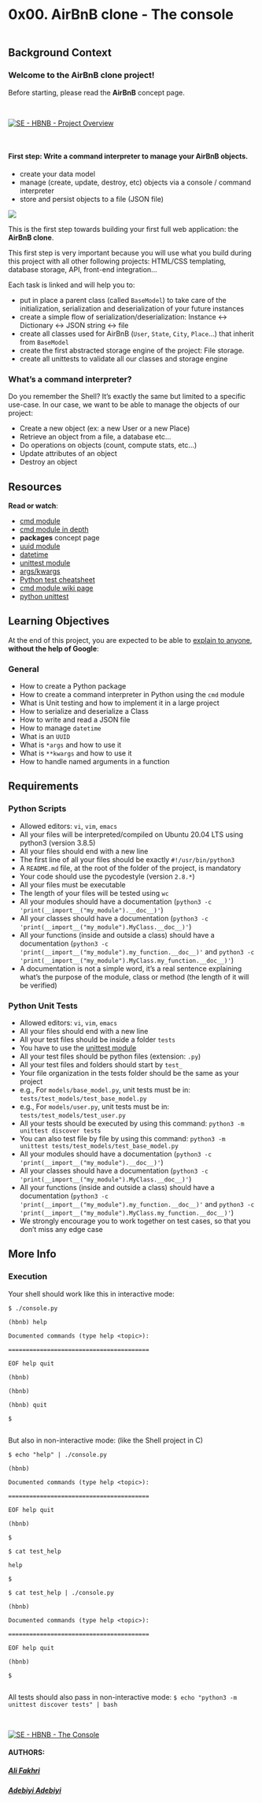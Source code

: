 
# 0x00. AirBnB clone - The console

<div  class="panel-body">

<p><img  src="https://s3.amazonaws.com/alx-intranet.hbtn.io/uploads/medias/2018/6/65f4a1dd9c51265f49d0.png?X-Amz-Algorithm=AWS4-HMAC-SHA256&amp;X-Amz-Credential=AKIARDDGGGOUSBVO6H7D%2F20230207%2Fus-east-1%2Fs3%2Faws4_request&amp;X-Amz-Date=20230207T190050Z&amp;X-Amz-Expires=86400&amp;X-Amz-SignedHeaders=host&amp;X-Amz-Signature=3c97d690d5799e5d196c4a32f2601ddfa3515f2c47ef518f16067afff3233af1"  alt=""  loading="lazy"  style=""></p>

<h2>Background Context</h2>

<h3>Welcome to the AirBnB clone project!</h3>

<p>Before starting, please read the <strong>AirBnB</strong> concept page.</p>

<p><br></p>

[![SE - HBNB - Project Overview](https://i.ytimg.com/vi/XRH_8w1DEGI/hqdefault.jpg)](https://youtu.be/1mAC9x3aixE)

<p><br></p>

<h4>First step: Write a command interpreter to manage your AirBnB objects.</h4>

<ul>
<li>create your data model</li>
<li>manage (create, update, destroy, etc) objects via a console / command interpreter</li>
<li>store and persist objects to a file (JSON file)</li>
</ul>

<img src="./flow_diagram.png" />
  
<p>This is the first step towards building your first full web application: the <strong>AirBnB clone</strong>.

This first step is very important because you will use what you build during this project with all other following projects: HTML/CSS templating, database storage, API, front-end integration… </p>

<p>Each task is linked and will help you to:</p>

<ul>

<li>put in place a parent class (called <code>BaseModel</code>) to take care of the initialization, serialization and deserialization of your future instances</li>

<li>create a simple flow of serialization/deserialization: Instance &lt;-&gt; Dictionary &lt;-&gt; JSON string &lt;-&gt; file</li>

<li>create all classes used for AirBnB (<code>User</code>, <code>State</code>, <code>City</code>, <code>Place</code>…) that inherit from <code>BaseModel</code></li>

<li>create the first abstracted storage engine of the project: File storage. </li>

<li>create all unittests to validate all our classes and storage engine</li>

</ul>

<h3>What’s a command interpreter?</h3>

<p>Do you remember the Shell? It’s exactly the same but limited to a specific use-case. In our case, we want to be able to manage the objects of our project:</p>

<ul>

<li>Create a new object (ex: a new User or a new Place)</li>

<li>Retrieve an object from a file, a database etc…</li>

<li>Do operations on objects (count, compute stats, etc…)</li>

<li>Update attributes of an object</li>

<li>Destroy an object</li>

</ul>

<h2>Resources</h2>

<p><strong>Read or watch</strong>:</p>

<ul>

<li><a  href="/rltoken/8ecCwE6veBmm3Nppw4hz5A"  title="cmd module"  target="_blank">cmd module</a>  </li>

<li><a  href="/rltoken/uEy4RftSdKypoig9NFTvCg"  title="cmd module in depth"  target="_blank">cmd module in depth</a></li>

<li><strong>packages</strong> concept page</li>

<li><a  href="/rltoken/KfL9TqwdI69W6ttG6gTPPQ"  title="uuid module"  target="_blank">uuid module</a>  </li>

<li><a  href="/rltoken/1d8I3jSKgnYAtA1IZfEDpA"  title="datetime"  target="_blank">datetime</a>  </li>

<li><a  href="/rltoken/IlFiMB8UmqBG2CxA0AD3jA"  title="unittest module"  target="_blank">unittest module</a>  </li>

<li><a  href="/rltoken/C_a0EKbtvKdMcwIAuSIZng"  title="args/kwargs"  target="_blank">args/kwargs</a>  </li>

<li><a  href="/rltoken/tgNVrKKzlWgS4dfl3mQklw"  title="Python test cheatsheet"  target="_blank">Python test cheatsheet</a>  </li>

<li><a  href="/rltoken/EvcaH9uTLlauxuw03WnkOQ"  title="cmd module wiki page"  target="_blank">cmd module wiki page</a></li>

<li><a  href="/rltoken/begh14KQA-3ov29KvD_HvA"  title="python unittest"  target="_blank">python unittest</a></li>

</ul>

<h2>Learning Objectives</h2>

<p>At the end of this project, you are expected to be able to <a  href="#"  title="explain to anyone"  target="_blank">explain to anyone</a>, <strong>without the help of Google</strong>:</p>

<h3>General</h3>

<ul>

<li>How to create a Python package</li>

<li>How to create a command interpreter in Python using the <code>cmd</code> module</li>

<li>What is Unit testing and how to implement it in a large project</li>

<li>How to serialize and deserialize a Class</li>

<li>How to write and read a JSON file</li>

<li>How to manage <code>datetime</code></li>

<li>What is an <code>UUID</code></li>

<li>What is <code>*args</code> and how to use it</li>

<li>What is <code>**kwargs</code> and how to use it</li>

<li>How to handle named arguments in a function</li>

</ul>

<h2>Requirements</h2>

<h3>Python Scripts</h3>

<ul>

<li>Allowed editors: <code>vi</code>, <code>vim</code>, <code>emacs</code></li>

<li>All your files will be interpreted/compiled on Ubuntu 20.04 LTS using python3 (version 3.8.5)</li>

<li>All your files should end with a new line</li>

<li>The first line of all your files should be exactly <code>#!/usr/bin/python3</code></li>

<li>A <code>README.md</code> file, at the root of the folder of the project, is mandatory</li>

<li>Your code should use the pycodestyle (version <code>2.8.*</code>)</li>

<li>All your files must be executable</li>

<li>The length of your files will be tested using <code>wc</code></li>

<li>All your modules should have a documentation (<code>python3 -c 'print(__import__("my_module").__doc__)'</code>)</li>

<li>All your classes should have a documentation (<code>python3 -c 'print(__import__("my_module").MyClass.__doc__)'</code>)</li>

<li>All your functions (inside and outside a class) should have a documentation (<code>python3 -c 'print(__import__("my_module").my_function.__doc__)'</code> and <code>python3 -c 'print(__import__("my_module").MyClass.my_function.__doc__)'</code>)</li>

<li>A documentation is not a simple word, it’s a real sentence explaining what’s the purpose of the module, class or method (the length of it will be verified)</li>

</ul>

<h3>Python Unit Tests</h3>

<ul>

<li>Allowed editors: <code>vi</code>, <code>vim</code>, <code>emacs</code></li>

<li>All your files should end with a new line</li>

<li>All your test files should be inside a folder <code>tests</code></li>

<li>You have to use the <a  href="/rltoken/op1-rQGlw0wwwqNBsn1yaw"  title="unittest module"  target="_blank">unittest module</a>  </li>

<li>All your test files should be python files (extension: <code>.py</code>)</li>

<li>All your test files and folders should start by <code>test_</code></li>

<li>Your file organization in the tests folder should be the same as your project</li>

<li>e.g., For <code>models/base_model.py</code>, unit tests must be in: <code>tests/test_models/test_base_model.py</code></li>

<li>e.g., For <code>models/user.py</code>, unit tests must be in: <code>tests/test_models/test_user.py</code></li>

<li>All your tests should be executed by using this command: <code>python3 -m unittest discover tests</code></li>

<li>You can also test file by file by using this command: <code>python3 -m unittest tests/test_models/test_base_model.py</code></li>

<li>All your modules should have a documentation (<code>python3 -c 'print(__import__("my_module").__doc__)'</code>)</li>

<li>All your classes should have a documentation (<code>python3 -c 'print(__import__("my_module").MyClass.__doc__)'</code>)</li>

<li>All your functions (inside and outside a class) should have a documentation (<code>python3 -c 'print(__import__("my_module").my_function.__doc__)'</code> and <code>python3 -c 'print(__import__("my_module").MyClass.my_function.__doc__)'</code>)</li>

<li>We strongly encourage you to work together on test cases, so that you don’t miss any edge case</li>

</ul>

<h2>More Info</h2>

<h3>Execution</h3>

<p>Your shell should work like this in interactive mode:</p>

<pre><code>$ ./console.py

(hbnb) help

Documented commands (type help &lt;topic&gt;):

========================================

EOF help quit

(hbnb)

(hbnb)

(hbnb) quit

$

</code></pre>

<p>But also in non-interactive mode: (like the Shell project in C)</p>

<pre><code>$ echo "help" | ./console.py

(hbnb)

Documented commands (type help &lt;topic&gt;):

========================================

EOF help quit

(hbnb)

$

$ cat test_help

help

$

$ cat test_help | ./console.py

(hbnb)

Documented commands (type help &lt;topic&gt;):

========================================

EOF help quit

(hbnb)

$

</code></pre>

<p>All tests should also pass in non-interactive mode: <code>$ echo "python3 -m unittest discover tests" | bash</code></p>

<p><br></p>

[![SE - HBNB - The Console](https://i.ytimg.com/vi/1mAC9x3aixE/hqdefault.jpg)](https://www.youtube.com/embed/1mAC9x3aixE)

</div>

<h4>AUTHORS:</h4>

<h5><a  href="https://github.com/Zo3rb">Ali Fakhri</a></h5>

<h5><a  href="https://github.com/ismailadebiyi">Adebiyi Adebiyi</a></h5>
